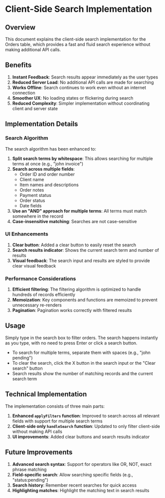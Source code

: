 # Client-Side Search Implementation

## Overview

This document explains the client-side search implementation for the Orders table, which provides a fast and fluid search experience without making additional API calls.

## Benefits

1. **Instant Feedback**: Search results appear immediately as the user types
2. **Reduced Server Load**: No additional API calls are made for searching
3. **Works Offline**: Search continues to work even without an internet connection
4. **Smoother UX**: No loading states or flickering during search
5. **Reduced Complexity**: Simpler implementation without coordinating client and server state

## Implementation Details

### Search Algorithm

The search algorithm has been enhanced to:

1. **Split search terms by whitespace**: This allows searching for multiple terms at once (e.g., "john invoice")
2. **Search across multiple fields**:
   - Order ID and order number
   - Client name
   - Item names and descriptions
   - Order notes
   - Payment status
   - Order status
   - Date fields
3. **Use an "AND" approach for multiple terms**: All terms must match somewhere in the record
4. **Case-insensitive matching**: Searches are not case-sensitive

### UI Enhancements

1. **Clear button**: Added a clear button to easily reset the search
2. **Search results indicator**: Shows the current search term and number of results
3. **Visual feedback**: The search input and results are styled to provide clear visual feedback

### Performance Considerations

1. **Efficient filtering**: The filtering algorithm is optimized to handle hundreds of records efficiently
2. **Memoization**: Key components and functions are memoized to prevent unnecessary re-renders
3. **Pagination**: Pagination works correctly with filtered results

## Usage

Simply type in the search box to filter orders. The search happens instantly as you type, with no need to press Enter or click a search button.

- To search for multiple terms, separate them with spaces (e.g., "john pending")
- To clear the search, click the X button in the search input or the "Clear search" button
- Search results show the number of matching records and the current search term

## Technical Implementation

The implementation consists of three main parts:

1. **Enhanced `applyFilters` function**: Improved to search across all relevant fields with support for multiple search terms
2. **Client-side only `handleSearch` function**: Updated to only filter client-side without making API calls
3. **UI improvements**: Added clear buttons and search results indicator

## Future Improvements

1. **Advanced search syntax**: Support for operators like OR, NOT, exact phrase matching
2. **Field-specific search**: Allow searching specific fields (e.g., "status:pending")
3. **Search history**: Remember recent searches for quick access
4. **Highlighting matches**: Highlight the matching text in search results
